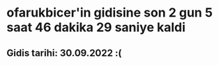 # ofarukbicer'in gidisine son 2 gun 5 saat 46 dakika 29 saniye kaldi

## Gidis tarihi: 30.09.2022 :(